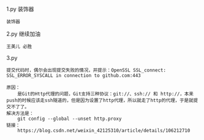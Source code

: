 1.py  装饰器

    装饰器

2.py  继续加油 
    
    王美儿 必胜
3.py

    提交代码时，偶尔会出现提交失败的情况，并提示：OpenSSL SSL_connect: SSL_ERROR_SYSCALL in connection to github.com:443

    原因：
        是Git的Http代理的问题，Git支持三种协议：git://、ssh:// 和 http://，本来push的时候应该走ssh隧道的，但是因为设置了http代理，所以就走了http的代理，于是就提交不了了。
    解决方法是：
        git config --global --unset http.proxy
    链接：
        https://blog.csdn.net/weixin_42125310/article/details/106212710